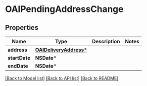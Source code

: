 # OAIPendingAddressChange

## Properties
Name | Type | Description | Notes
------------ | ------------- | ------------- | -------------
**address** | [**OAIDeliveryAddress***](OAIDeliveryAddress.md) |  | 
**startDate** | **NSDate*** |  | 
**endDate** | **NSDate*** |  | 

[[Back to Model list]](../README.md#documentation-for-models) [[Back to API list]](../README.md#documentation-for-api-endpoints) [[Back to README]](../README.md)


